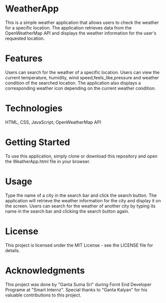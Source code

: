 # WeatherApp
This is a simple weather application that allows users to check the weather for a specific location. The application retrieves data from the OpenWeatherMap API and displays the weather information for the user's requested location.

# Features
Users can search for the weather of a specific location. Users can view the current temperature, humidity, wind speed,feels_like,pressure and weather condition of the searched location. The application also displays a corresponding weather icon depending on the current weather condition.

# Technologies
HTML,
CSS,
JavaScript,
OpenWeatherMap API 

# Getting Started
To use this application, simply clone or download this repository and open the WeatherApp.html file in your browser.

# Usage
Type the name of a city in the search bar and click the search button. The application will retrieve the weather information for the city and display it on the screen. Users can search for the weather of another city by typing its name in the search bar and clicking the search button again.

# License
This project is licensed under the MIT License - see the LICENSE file for details.

# Acknowledgments
This project was done by "Ganta Suma Sri" during Fornt End Developer Programe at "Smart Internz". Special thanks to "Ganta Kalyan" for his valuable contributions to this project.

